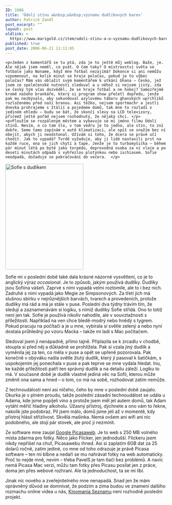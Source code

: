 ```yaml
---
ID: 1986
title: 'Údolí stínu a&nbsp;o&nbsp;významu dudlíkových barev'
author: Patrick Zandl
post_excerpt: ""
layout: post
oldlink: >
  https://www.marigold.cz/item/udoli-stinu-a-o-vyznamu-dudlikovych-barev
published: true
post_date: 2006-06-21 11:11:05
---
```

	<p>Jeden z komentářů se tu ptá, zda je to ještě můj weblog. Baže, je. Ale nějak jsem neměl, co psát. O čem taky? O mistrovství světa ve fotbale jako Noname, když mne fotbal nezajímá? Dokonce si ani nemůžu vzpomenout, na kolik minut se hraje poločas, pokud je to vůbec poločas? Mám vás oblažit svým komentářem k utkání Ghana – Česko, jež jsem ze společenské nutnosti sledoval a u něhož si nejsem jistý, zda se český tým včas dozvěděl, že se hraje fotbal a ne hokej? Samozřejmě kromě našeho brankáře, který si program show přečetl dopředu, jenže pak mu nezbývalo, aby sekundoval azylovému táboru ghanských uprchlíků rozloženému před naší branou. Asi těžko, nejsem sportmachr a jestli dneska prohrajeme s Itálií a pojedeme domů, tak mne to rozladí v jediném ohledu – budu se bát, že skončí slevy na LCD televizory, přičemž ještě pořád nejsem rozhodnutý, že nějaký chci. </p>
	<p>Ploužím se rozpáleným městem a vybavuje se mi jméno filmu Údolí stínů. Nevím, o co tam šlo, v tom vedru je to jedno, ale stín, to zní dobře. Semo tamo zapínám v autě klimatizaci, ale spíš se snažím bez ní obejít, abych ji neodstonal. Užívám si toho, že dcera se právě učí chodit. Jak to vypadá? Tvrdě vyžaduje, aby jí lidé nastavili prst na každé ruce, ona se jich chytí a ťape. Jenže je to turbomyšička – během pár minut létá po bytě jako torpédo, doprovodná osoba za ní vlaje a po deseti minutách odpadá s vyhřezlou plotýnkou nebo ischiasem. Sofie neodpadá, dožaduje se pokračování do večera.  </p>
<div class="rightbox"><img src="/wp-content/uploads/20060621-sofieadudlkik.jpg" alt="Sofie s dudlíkem" width="244" height="329" /></div>
	<p>Sofie mi v poslední době také dala krásné názorné vysvětlení, co je to anglický výraz <em>occasional</em>. Je to způsob, jakým používá dudlíky. Dudlíky jsou Sofiina vášeň. Zaprvé s nimi vypadá velmi roztomile, ale to i bez nich. Zadruhé s nimi vypadá jako Megie ze Simpsonových. Za třetí jich má slušnou sbírku v nejrůznějších barvách, tvarech a provedeních, protože dudlíky má rád a má je stále v puse. Poslední dva týdny trávím tím, že sleduji a zaznamenávám si logiku, s nimiž dudlíky Sofie střídá. Ono to totiž není jen tak. Sofie je používá nikoliv nahodile, ale v souvztažnosti s příležitostí. Například na ven chce bledě-modrý nebo hnědý s tygrem. Pokud pracuju na počítači a je u mne, vybírala si světle zelený a nebo nyní dostala průhledný po vzoru Macka – takže mi ladí s Mac počítačem. </p>
	<p>Sledoval jsem ji nenápadně, přímo tajně. Připlazila se k zrcadlu v chodbě, stoupla si před něj a důkladně se prohlížela. Pak si vzala jiný dudlík a vyměnila jej za ten, co měla v puse a opět se upřeně pozorovala. Pak konečně v obýváku našla světle žlutý dudlík, který jí pasoval k šatičkám, s uspokojením jej ponechala v puse a pak teprve se mne vydala hledat. Inu, ke každé příležitosti patří ten správný dudlík a na detailu záleží. Logiku to má. V současné době je dudlík vlastně jediná věc na Sofii, kterou může změnit ona sama a hned – o tom, co má na sobě, rozhodovat zatím nemůže. </p>
	<p>Z technoudálostí není asi ničeho, čeho by mne v poslední době zaujalo. Okurka je v plném proudu, takže poslední zásadní technoudálost se udála u Adama, kde jsme popíjeli víno a protože jsem měl jet autem domů, tak Adam vytáhl měřič hladiny alkoholu. Úžasný přístroj, dýchnete a ono vám to řekne, nakolik jste podobraz. Pil jsem málo, domů jsme jeli až v momentě, kdy přístroj hlásil střízlivost. Skvělá mašinka. Nemá ovšem ani wifi ani nic podobného, ale stojí pár stovek, ale proč ji nezmínit. </p>
	<p>Ze software mne zaujal <a href="http://picasaweb.google.com/">Google Picasaweb</a>. Je to web s 250 MB volného místa zdarma pro fotky. Něco jako Flicker, jen jednodušší. Flickeru jsem nikdy nepřišel na chuť, Picasawebu ihned. Asi si zaplatím 6GB dat za 25 dolarů ročně, zatím jediné, co mne od toho odrazuje je právě Picasa software – ten mi blbne a nedaří se mu nahrávat fotky na web automaticky. Proč to nejde mně, nevím – třeba PavelS je tam tlačí bez problémů. A navíc nemá Picasa Mac verzi, můžu tam fotky přes Picasu posílat jen z práce, doma jen přes webové rozhraní. Ale ta jednoduchost, ta se mi líbí. </p>
	<p>Jinak nic nového a zveřejnitelného mne nenapadá. Snad jen že mám oprávněný důvod se domnívat, že podzim a zima budou ve znamení dalšího rozmachu online videa u nás, <a href="http://www.kinomania.cz">Kinomania Seznamu</a> není rozhodně poslední projekt.
</p>